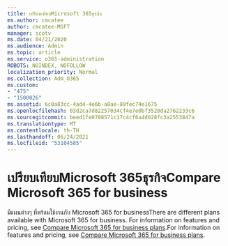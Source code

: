 ```yaml
---
title: เปรียบเทียบMicrosoft 365ธุรกิจ
ms.author: cmcatee
author: cmcatee-MSFT
manager: scotv
ms.date: 04/21/2020
ms.audience: Admin
ms.topic: article
ms.service: o365-administration
ROBOTS: NOINDEX, NOFOLLOW
localization_priority: Normal
ms.collection: Adm_O365
ms.custom:
- "475"
- "1500026"
ms.assetid: 6c0a83cc-4ad4-4e6b-a8ae-89fec74e1675
ms.openlocfilehash: 03d2ca7d82257034cf4e7e0bf3520da2762233c6
ms.sourcegitcommit: beed1fe0708571c17c4cf6a4d028fc3a2553847a
ms.translationtype: MT
ms.contentlocale: th-TH
ms.lasthandoff: 06/24/2021
ms.locfileid: "53104585"
---
```

# <a name="compare-microsoft-365-for-business"></a><span data-ttu-id="39210-102">เปรียบเทียบMicrosoft 365ธุรกิจ</span><span class="sxs-lookup"><span data-stu-id="39210-102">Compare Microsoft 365 for business</span></span>

<span data-ttu-id="39210-103">มีแผนต่างๆ ที่พร้อมใช้งานกับ Microsoft 365 for business</span><span class="sxs-lookup"><span data-stu-id="39210-103">There are different plans available with Microsoft 365 for business.</span></span> <span data-ttu-id="39210-104">For information on features and pricing, see [Compare Microsoft 365 for business plans](https://www.microsoft.com/microsoft-365/business/compare-all-microsoft-365-business-products).</span><span class="sxs-lookup"><span data-stu-id="39210-104">For information on features and pricing, see [Compare Microsoft 365 for business plans](https://www.microsoft.com/microsoft-365/business/compare-all-microsoft-365-business-products).</span></span>  